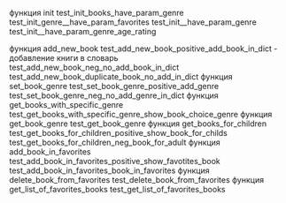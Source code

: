 функция init
test_init_books_have_param_genre
test_init_genre__have_param_favorites
test_init__have_param_genre
test_init__have_param_genre_age_rating

функция add_new_book
test_add_new_book_positive_add_book_in_dict - добавление книги в словарь
test_add_new_book_neg_no_add_book_in_dict
test_add_new_book_duplicate_book_no_add_in_dict
функция set_book_genre
test_set_book_genre_positive_add_genre
test_set_book_genre_neg_no_add_genre_in_dict
функция get_books_with_specific_genre
test_get_books_with_specific_genre_show_book_choice_genre
функция get_book_genre
test_get_book_genre
функция get_books_for_children 
test_get_books_for_children_positive_show_book_for_childs
test_get_books_for_children_neg_book_for_adult
функция add_book_in_favorites
test_add_book_in_favorites_positive_show_favotites_book
test_add_book_in_favorites_book_in_favorites
функция delete_book_from_favorites
test_delete_book_from_favorites
функция get_list_of_favorites_books
test_get_list_of_favorites_books